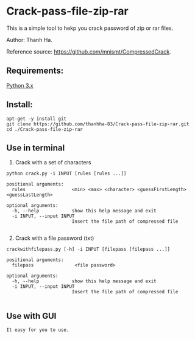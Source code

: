 # Crack-pass-file-zip-rar
This is a simple tool to hekp you crack password of zip or rar files.

Author: Thanh Ha.

Reference source: https://github.com/mnismt/CompressedCrack.

## Requirements:
[Python 3.x](https://www.python.org/downloads/)

## Install:

```
apt-get -y install git
git clone https://github.com/thanhha-83/Crack-pass-file-zip-rar.git
cd ./Crack-pass-file-zip-rar
```

## Use in terminal
1. Crack with a set of characters
```
python crack.py -i INPUT [rules [rules ...]]

positional arguments:
  rules                 <min> <max> <character> <guessFirstLength> <guessLastLength>

optional arguments:
  -h, --help            show this help message and exit
  -i INPUT, --input INPUT
                        Insert the file path of compressed file
                        
```  
2. Crack with a file password (txt)
```
crackwithfilepass.py [-h] -i INPUT [filepass [filepass ...]]

positional arguments:
  filepass               <file password>

optional arguments:
  -h, --help            show this help message and exit
  -i INPUT, --input INPUT
                        Insert the file path of compressed file
                        
```  
## Use with GUI
```
It easy for you to use.
```
